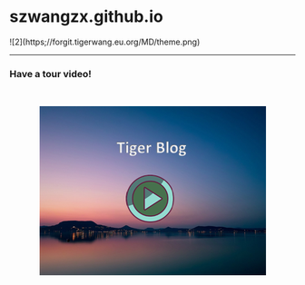 <h1>szwangzx.github.io</h1>
![2](https;//forgit.tigerwang.eu.org/MD/theme.png)
<hr>
<h3>Have a tour video!</h3>
<div style="text-align: center;">
<br>

[![video](/MD/video.png "video")](https://forgit.tigerwang.eu.org/MD/tour.html)

<br>
</div>

